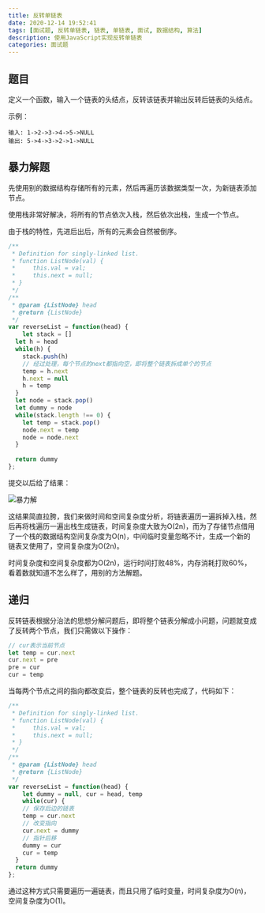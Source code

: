 ```yaml
---
title: 反转单链表
date: 2020-12-14 19:52:41
tags: [面试题, 反转单链表, 链表, 单链表, 面试, 数据结构, 算法]
description: 使用JavaScript实现反转单链表
categories: 面试题
---
```


## 题目

定义一个函数，输入一个链表的头结点，反转该链表并输出反转后链表的头结点。

示例：

```
输入: 1->2->3->4->5->NULL
输出: 5->4->3->2->1->NULL
```

## 暴力解题

先使用别的数据结构存储所有的元素，然后再遍历该数据类型一次，为新链表添加节点。

使用栈非常好解决，将所有的节点依次入栈，然后依次出栈，生成一个节点。

由于栈的特性，先进后出后，所有的元素会自然被倒序。

``` js
/**
 * Definition for singly-linked list.
 * function ListNode(val) {
 *     this.val = val;
 *     this.next = null;
 * }
 */
/**
 * @param {ListNode} head
 * @return {ListNode}
 */
var reverseList = function(head) {
	let stack = []
  let h = head
  while(h) {
    stack.push(h)
    // 经过处理，每个节点的next都指向空，即将整个链表拆成单个的节点
    temp = h.next
    h.next = null
    h = temp
  }
  let node = stack.pop()
  let dummy = node
  while(stack.length !== 0) {
    let temp = stack.pop()
    node.next = temp
    node = node.next
  }
  
  return dummy
};
```

提交以后给了结果：

![暴力解](image-20201216210951010.png)

这结果简直拉胯，我们来做时间和空间复杂度分析，将链表遍历一遍拆掉入栈，然后再将栈遍历一遍出栈生成链表，时间复杂度大致为O(2n)，而为了存储节点借用了一个栈的数据结构空间复杂度为O(n)，中间临时变量忽略不计，生成一个新的链表又使用了，空间复杂度为O(2n)。

时间复杂度和空间复杂度都为O(2n)，运行时间打败48%，内存消耗打败60%，看着数就知道不怎么样了，用别的方法解题。

## 递归

反转链表根据分治法的思想分解问题后，即将整个链表分解成小问题，问题就变成了反转两个节点，我们只需做以下操作：

``` js
// cur表示当前节点
let temp = cur.next
cur.next = pre
pre = cur
cur = temp
```

当每两个节点之间的指向都改变后，整个链表的反转也完成了，代码如下：

``` js
/**
 * Definition for singly-linked list.
 * function ListNode(val) {
 *     this.val = val;
 *     this.next = null;
 * }
 */
/**
 * @param {ListNode} head
 * @return {ListNode}
 */
var reverseList = function(head) {
	let dummy = null, cur = head, temp
	while(cur) {
    // 保存后边的链表
    temp = cur.next
    // 改变指向
    cur.next = dummy
    // 指针后移
    dummy = cur
    cur = temp
  }
  return dummy
};
```

通过这种方式只需要遍历一遍链表，而且只用了临时变量，时间复杂度为O(n)，空间复杂度为O(1)。
